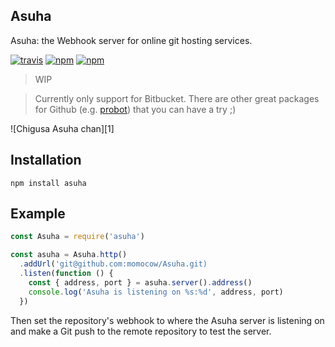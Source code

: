 ## Asuha
Asuha: the Webhook server for online git hosting services.

[![travis](https://travis-ci.org/momocow/Asuha.svg?branch=master)](https://github.com/momocow/Asuha)
[![npm](https://img.shields.io/npm/dt/asuha.svg)](https://www.npmjs.com/package/asuha)
[![npm](https://img.shields.io/npm/v/asuha.svg)](https://www.npmjs.com/package/asuha)

> WIP

> Currently only support for Bitbucket. There are other great packages for Github (e.g. [probot](https://probot.github.io/)) that you can have a try ;)

![Chigusa Asuha chan][1]

## Installation
```
npm install asuha
```

## Example

```js
const Asuha = require('asuha')

const asuha = Asuha.http()
  .addUrl('git@github.com:momocow/Asuha.git)
  .listen(function () {
    const { address, port } = asuha.server().address()
    console.log('Asuha is listening on %s:%d', address, port)
  })
```

Then set the repository's webhook to where the Asuha server is listening on and make a Git push to the remote repository to test the server.
